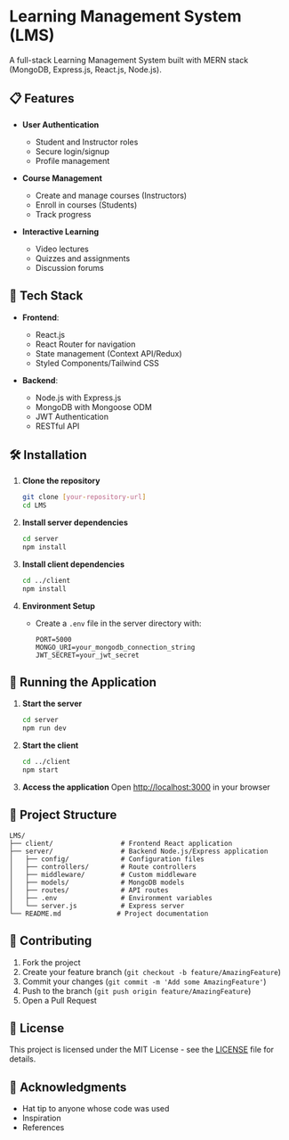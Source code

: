 # Learning Management System (LMS)

A full-stack Learning Management System built with MERN stack (MongoDB, Express.js, React.js, Node.js).

## 📋 Features

- **User Authentication**
  - Student and Instructor roles
  - Secure login/signup
  - Profile management

- **Course Management**
  - Create and manage courses (Instructors)
  - Enroll in courses (Students)
  - Track progress

- **Interactive Learning**
  - Video lectures
  - Quizzes and assignments
  - Discussion forums

## 🚀 Tech Stack

- **Frontend**: 
  - React.js
  - React Router for navigation
  - State management (Context API/Redux)
  - Styled Components/Tailwind CSS

- **Backend**:
  - Node.js with Express.js
  - MongoDB with Mongoose ODM
  - JWT Authentication
  - RESTful API

## 🛠️ Installation

1. **Clone the repository**
   ```bash
   git clone [your-repository-url]
   cd LMS
   ```

2. **Install server dependencies**
   ```bash
   cd server
   npm install
   ```

3. **Install client dependencies**
   ```bash
   cd ../client
   npm install
   ```

4. **Environment Setup**
   - Create a `.env` file in the server directory with:
     ```
     PORT=5000
     MONGO_URI=your_mongodb_connection_string
     JWT_SECRET=your_jwt_secret
     ```

## 🚦 Running the Application

1. **Start the server**
   ```bash
   cd server
   npm run dev
   ```

2. **Start the client**
   ```bash
   cd ../client
   npm start
   ```

3. **Access the application**
   Open [http://localhost:3000](http://localhost:3000) in your browser

## 📂 Project Structure

```
LMS/
├── client/                 # Frontend React application
├── server/                 # Backend Node.js/Express application
│   ├── config/             # Configuration files
│   ├── controllers/        # Route controllers
│   ├── middleware/         # Custom middleware
│   ├── models/             # MongoDB models
│   ├── routes/             # API routes
│   ├── .env                # Environment variables
│   └── server.js           # Express server
└── README.md              # Project documentation
```

## 🤝 Contributing

1. Fork the project
2. Create your feature branch (`git checkout -b feature/AmazingFeature`)
3. Commit your changes (`git commit -m 'Add some AmazingFeature'`)
4. Push to the branch (`git push origin feature/AmazingFeature`)
5. Open a Pull Request

## 📜 License

This project is licensed under the MIT License - see the [LICENSE](LICENSE) file for details.

## 🙏 Acknowledgments

- Hat tip to anyone whose code was used
- Inspiration
- References

